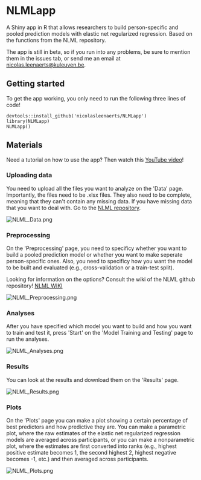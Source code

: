 # NLMLapp
A Shiny app in R that allows researchers to build person-specific and pooled prediction models with elastic net regularized regression. Based on the functions from the NLML repository.

The app is still in beta, so if you run into any problems, be sure to mention them in the issues tab, or send me an email at nicolas.leenaerts@kuleuven.be.

## Getting started

To get the app working, you only need to run the following three lines of code!

```
devtools::install_github('nicolasleenaerts/NLMLapp')
library(NLMLapp)
NLMLapp()
```

## Materials

Need a tutorial on how to use the app? Then watch this [YouTube video](https://youtu.be/9tB9n4Njwz0)!

### Uploading data

You need to upload all the files you want to analyze on the 'Data' page. Importantly, the files need to be .xlsx files. They also need to be complete, meaning that they can't contain any missing data. If you have missing data that you want to deal with. Go to the [NLML repository](https://github.com/nicolasleenaerts/NLML/tree/main/Elastic%20Net/Multiple%20Imputation). 

![NLML_Data.png](https://github.com/nicolasleenaerts/NLML/blob/main/Images/NLML_Data.png?raw=true)

### Preprocessing

On the 'Preprocessing' page, you need to specificy whether you want to build a pooled prediction model or whether you want to make seperate person-specific ones. Also, you need to specificy how you want the model to be built and evaluated (e.g., cross-validation or a train-test split).

Looking for information on the options? Consult the wiki of the NLML github repository! [NLML WIKI](https://github.com/mikojeske/NLML/wiki/Elastic-Net-Wrappers)

![NLML_Preprocessing.png](https://github.com/nicolasleenaerts/NLML/blob/main/Images/NLML_Preprocessing.png?raw=true)

### Analyses

After you have specified which model you want to build and how you want to train and test it, press 'Start' on the 'Model Training and Testing' page to run the analyses.

![NLML_Analyses.png](https://github.com/nicolasleenaerts/NLML/blob/main/Images/NLML_Analyses.png?raw=true)

### Results

You can look at the results and download them on the 'Results' page.

![NLML_Results.png](https://github.com/nicolasleenaerts/NLML/blob/main/Images/NLML_Results.png?raw=true)

### Plots

On the 'Plots' page you can make a plot showing a certain percentage of best predictors and how predictive they are. You can make a parametric plot, where the raw estimates of the elastic net regularized regression models are averaged across participants, or you can make a nonparametric plot, where the estimates are first converted into ranks (e.g., highest positive estimate becomes 1, the second highest 2, highest negative becomes -1, etc.) and then averaged across participants. 

![NLML_Plots.png](https://github.com/nicolasleenaerts/NLML/blob/main/Images/NLML_Plots.png?raw=true)

